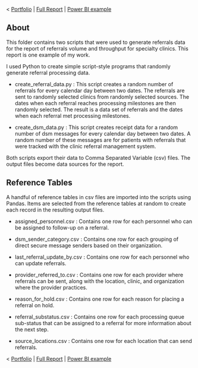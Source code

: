 < [Portfolio](https://907sjl.github.io) | [Full Report](https://907sjl.github.io/pdf/Referral%20Wait%20Time.pdf) | [Power BI example](https://907sjl.github.io/referrals_powerbi/) 

## About  
This folder contains two scripts that were used to generate referrals data for the report of referrals volume and throughput for specialty clinics.  This report is one example of my work.    

I used Python to create simple script-style programs that randomly generate referral processing data.  
- create_referral_data.py
: This script creates a random number of referrals for every calendar day between two dates.  The referrals are sent to randomly selected clinics from randomly selected sources.  The dates when each referral reaches processing milestones are then randomly selected.  The result is a data set of referrals and the dates when each referral met processing milestones.    

- create_dsm_data.py
: This script creates receipt data for a random number of dsm messages for every calendar day between two dates.  A random number of these messages are for patients with referrals that were tracked with the clinic referral management system.    

Both scripts export their data to Comma Separated Variable (csv) files.  The output files become data sources for the report.  

## Reference Tables 
A handful of reference tables in csv files are imported into the scripts using Pandas.  Items are selected from the reference tables at random to create each record in the resulting output files.    

- assigned_personnel.csv
: Contains one row for each personnel who can be assigned to follow-up on a referral.    

- dsm_sender_category.csv
: Contains one row for each grouping of direct secure message senders based on their organization.    

- last_referral_update_by.csv
: Contains one row for each personnel who can update referrals.    

- provider_referred_to.csv
: Contains one row for each provider where referrals can be sent, along with the location, clinic, and organization where the provider practices.    

- reason_for_hold.csv
: Contains one row for each reason for placing a referral on hold.    

- referral_substatus.csv
: Contains one row for each processing queue sub-status that can be assigned to a referral for more information about the next step.    

- source_locations.csv
: Contains one row for each location that can send referrals.    

< [Portfolio](https://907sjl.github.io) | [Full Report](https://907sjl.github.io/pdf/Referral%20Wait%20Time.pdf) | [Power BI example](https://907sjl.github.io/referrals_powerbi/) 
